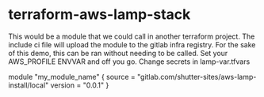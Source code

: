 # terraform-aws-lamp-stack

This would be a module that we could call in another terraform project. The include ci file will upload the module to the gitlab infra registry. For the sake of this demo, this can be ran without needing to be called. Set your AWS_PROFILE ENVVAR and off you go. Change secrets in lamp-var.tfvars

module "my_module_name" {
source = "gitlab.com/shutter-sites/aws-lamp-install/local"
version = "0.0.1"
}
